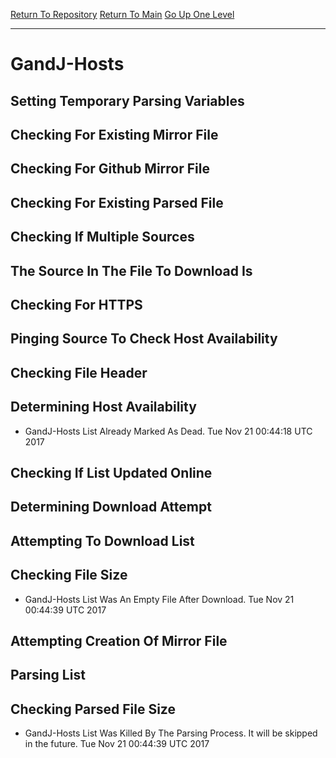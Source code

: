 [Return To Repository](https://github.com/deathbybandaid/piholeparser/)
[Return To Main](https://github.com/deathbybandaid/piholeparser/blob/master/RecentRunLogs/Mainlog.md)
[Go Up One Level](https://github.com/deathbybandaid/piholeparser/blob/master/RecentRunLogs/TopLevelScripts/30-Processing-Blacklists.md)
____________________________________
# GandJ-Hosts
## Setting Temporary Parsing Variables
## Checking For Existing Mirror File
## Checking For Github Mirror File
## Checking For Existing Parsed File
## Checking If Multiple Sources
## The Source In The File To Download Is
## Checking For HTTPS
## Pinging Source To Check Host Availability
## Checking File Header
## Determining Host Availability
* GandJ-Hosts List Already Marked As Dead. Tue Nov 21 00:44:18 UTC 2017
## Checking If List Updated Online
## Determining Download Attempt
## Attempting To Download List
## Checking File Size
* GandJ-Hosts List Was An Empty File After Download. Tue Nov 21 00:44:39 UTC 2017
## Attempting Creation Of Mirror File
## Parsing List
## Checking Parsed File Size
* GandJ-Hosts List Was Killed By The Parsing Process. It will be skipped in the future. Tue Nov 21 00:44:39 UTC 2017
